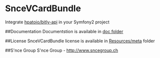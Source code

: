 # SnceVCardBundle

Integrate [hpatoio/bitly-api](https://github.com/hpatoio/bitly-api) in your Symfony2 project


##Documentation
Documentstion is available in [doc folder](https://github.com/SnceGroup/VCardBundle/tree/master/Resources/doc)

##License
SnceVCardBundle license is available in [Resources/meta](https://github.com/SnceGroup/VCardBundle/tree/master/Resources/meta) folder

##S'nce Group
S'nce Group - http://www.sncegroup.ch
